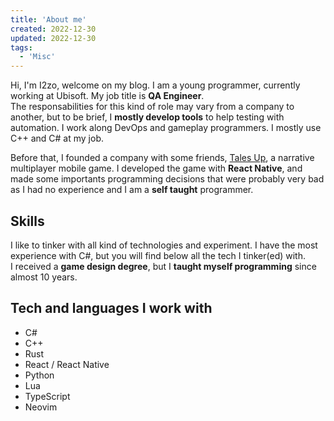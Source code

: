 ```yaml
---
title: 'About me'
created: 2022-12-30
updated: 2022-12-30
tags:
  - 'Misc'
---
```


Hi, I'm I2zo, welcome on my blog. I am a young programmer,
currently working at Ubisoft.
My job title is **QA Engineer**.  
The responsabilities for this kind of role
may vary from a company to another, but to be brief, I **mostly develop tools**
to help testing with automation. I work along DevOps and gameplay programmers.
I mostly use C++ and C# at my job.

Before that, I founded a company with some friends,
[Tales Up](https://talesup.io/?lang=en), a narrative multiplayer mobile game.
I developed the game with **React Native**, and made some importants programming
decisions that were probably very bad as I had no experience and I am a
**self taught** programmer.

## Skills

I like to tinker with all kind of technologies and experiment. I have the most
experience with C#, but you will find below all the tech I tinker(ed) with.  
I received a **game design degree**, but I **taught myself programming** since almost
10 years.

## Tech and languages I work with

- C#
- C++
- Rust
- React / React Native
- Python
- Lua
- TypeScript
- Neovim

